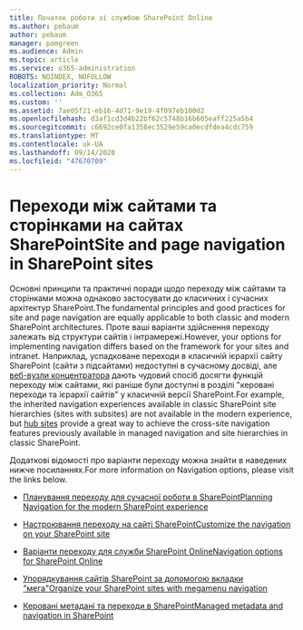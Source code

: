 ```yaml
---
title: Початок роботи зі службою SharePoint Online
ms.author: pebaum
author: pebaum
manager: pamgreen
ms.audience: Admin
ms.topic: article
ms.service: o365-administration
ROBOTS: NOINDEX, NOFOLLOW
localization_priority: Normal
ms.collection: Adm_O365
ms.custom: ''
ms.assetid: 7ae05f21-eb16-4d71-9e19-4f097eb100d2
ms.openlocfilehash: d3af1cd3d4b22bf62c5748b16b605eaff225a5b4
ms.sourcegitcommit: c6692ce0fa1358ec3529e59ca0ecdfdea4cdc759
ms.translationtype: MT
ms.contentlocale: uk-UA
ms.lasthandoff: 09/14/2020
ms.locfileid: "47670709"
---
```

# <a name="site-and-page-navigation-in-sharepoint-sites"></a><span data-ttu-id="0910d-102">Переходи між сайтами та сторінками на сайтах SharePoint</span><span class="sxs-lookup"><span data-stu-id="0910d-102">Site and page navigation in SharePoint sites</span></span>

<span data-ttu-id="0910d-103">Основні принципи та практичні поради щодо переходу між сайтами та сторінками можна однаково застосувати до класичних і сучасних архітектур SharePoint.</span><span class="sxs-lookup"><span data-stu-id="0910d-103">The fundamental principles and good practices for site and page navigation are equally applicable to both classic and modern SharePoint architectures.</span></span> <span data-ttu-id="0910d-104">Проте ваші варіанти здійснення переходу залежать від структури сайтів і інтрамережі.</span><span class="sxs-lookup"><span data-stu-id="0910d-104">However, your options for implementing navigation differs based on the framework for your sites and intranet.</span></span> <span data-ttu-id="0910d-105">Наприклад, успадковане переходи в класичній ієрархії сайту SharePoint (сайти з підсайтами) недоступні в сучасному досвіді, але [веб-вузли концентратора](https://support.office.com/article/fe26ae84-14b7-45b6-a6d1-948b3966427f) дають чудовий спосіб досягти функцій переходу між сайтами, які раніше були доступні в розділі "керовані переходи та ієрархії сайтів" у класичній версії SharePoint.</span><span class="sxs-lookup"><span data-stu-id="0910d-105">For example, the inherited navigation experiences available in classic SharePoint site hierarchies (sites with subsites) are not available in the modern experience, but [hub sites](https://support.office.com/article/fe26ae84-14b7-45b6-a6d1-948b3966427f) provide a great way to achieve the cross-site navigation features previously available in managed navigation and site hierarchies in classic SharePoint.</span></span>

 <span data-ttu-id="0910d-106">Додаткові відомості про варіанти переходу можна знайти в наведених нижче посиланнях.</span><span class="sxs-lookup"><span data-stu-id="0910d-106">For more information on Navigation options, please visit the links below.</span></span>

 - [<span data-ttu-id="0910d-107">Планування переходу для сучасної роботи в SharePoint</span><span class="sxs-lookup"><span data-stu-id="0910d-107">Planning Navigation for the modern SharePoint experience</span></span>](https://docs.microsoft.com/sharepoint/plan-navigation-modern-experience)

- [<span data-ttu-id="0910d-108">Настроювання переходу на сайті SharePoint</span><span class="sxs-lookup"><span data-stu-id="0910d-108">Customize the navigation on your SharePoint site</span></span>](https://support.office.com/article/customize-the-navigation-on-your-sharepoint-site-3cd61ae7-a9ed-4e1e-bf6d-4655f0bf25ca)

- [<span data-ttu-id="0910d-109">Варіанти переходу для служби SharePoint Online</span><span class="sxs-lookup"><span data-stu-id="0910d-109">Navigation options for SharePoint Online</span></span>](https://docs.microsoft.com/office365/enterprise/navigation-options-for-sharepoint-online)
 
- [<span data-ttu-id="0910d-110">Упорядкування сайтів SharePoint за допомогою вкладки "мега"</span><span class="sxs-lookup"><span data-stu-id="0910d-110">Organize your SharePoint sites with megamenu navigation</span></span>](https://techcommunity.microsoft.com/t5/Microsoft-SharePoint-Blog/Organize-your-SharePoint-sites-with-megamenu-navigation-and-new/ba-p/328068)

- [<span data-ttu-id="0910d-111">Керовані метадані та переходи в SharePoint</span><span class="sxs-lookup"><span data-stu-id="0910d-111">Managed metadata and navigation in SharePoint</span></span>](https://docs.microsoft.com/sharepoint/dev/general-development/managed-metadata-and-navigation-in-sharepoint)


